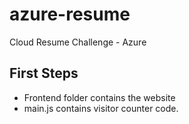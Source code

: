 # azure-resume
Cloud Resume Challenge - Azure




## First Steps

- Frontend folder contains the website
- main.js contains visitor counter code.